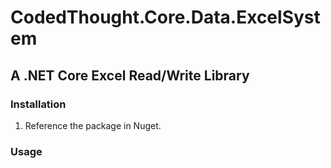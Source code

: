 # CodedThought.Core.Data.ExcelSystem
## A .NET Core Excel Read/Write Library

### Installation

1. Reference the package in Nuget.

### Usage


